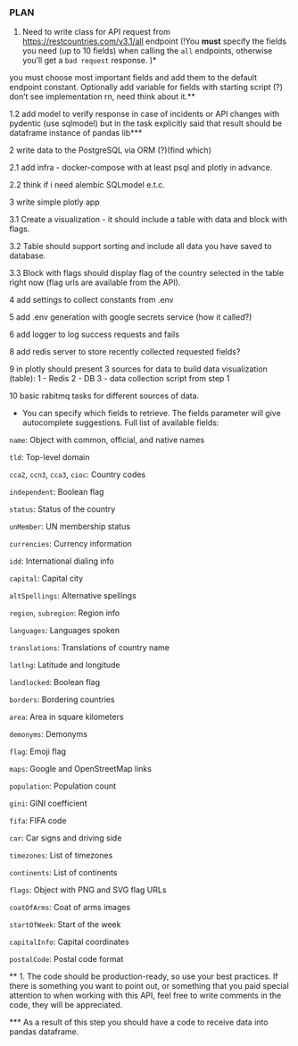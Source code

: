 ### PLAN 
1. Need to write class for API request from https://restcountries.com/v3.1/all endpoint (!You **must** specify the fields you need (up to 10 fields) when calling the `all` endpoints, otherwise you’ll get a `bad request` response. )*

you must choose most important fields and add them to the default endpoint constant. Optionally add variable for fields with starting script (?) don’t see implementation rn, need think about it.**

1.2 add model to verify response in case of incidents or API changes with pydentic (use sqlmodel) 
but in the task explicitly said that result should be dataframe instance of pandas lib***

2 write data to the PostgreSQL via ORM (?)(find which)

2.1 add infra - docker-compose with at least psql and plotly in advance.

2.2 think if i need alembic SQLmodel e.t.c.

3 write simple plotly app 

3.1 Create a visualization - it should include a table with data and block with flags.

3.2 Table should support sorting and include all data you have saved to database.

3.3 Block with flags should display flag of the country selected in the table right now (flag urls are available from the API).

4 add settings to collect constants from .env

5 add .env generation with google secrets service (how it called?)

6 add logger to log success requests and fails

8 add redis server to store recently collected requested fields?

9 in plotly should present 3 sources for data to build data visualization (table): 1 - Redis 2 - DB 3 - data collection script from step 1

10 basic rabitmq tasks for different sources of data.

* You can specify which fields to retrieve. The fields parameter will give autocomplete suggestions. Full list of available fields:

`name`: Object with common, official, and native names

`tld`: Top-level domain

`cca2`, `ccn3`, `cca3`, `cioc`: Country codes

`independent`: Boolean flag

`status`: Status of the country

`unMember`: UN membership status

`currencies`: Currency information

`idd`: International dialing info

`capital`: Capital city

`altSpellings`: Alternative spellings

`region`, `subregion`: Region info

`languages`: Languages spoken

`translations`: Translations of country name

`latlng`: Latitude and longitude

`landlocked`: Boolean flag

`borders`: Bordering countries

`area`: Area in square kilometers

`demonyms`: Demonyms

`flag`: Emoji flag

`maps`: Google and OpenStreetMap links

`population`: Population count

`gini`: GINI coefficient

`fifa`: FIFA code

`car`: Car signs and driving side

`timezones`: List of timezones

`continents`: List of continents

`flags`: Object with PNG and SVG flag URLs

`coatOfArms`: Coat of arms images

`startOfWeek`: Start of the week

`capitalInfo`: Capital coordinates

`postalCode`: Postal code format

**  1. The code should be production-ready, so use your best practices. If there is something you want to point out, or something that you paid special attention to when working with this API, feel free to write comments in the code, they will be appreciated.

*** As a result of this step you should have a code to receive data into pandas dataframe.
